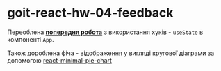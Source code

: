 # goit-react-hw-04-feedback

Переоблена [**попередня робота**](https://github.com/syniepolskyi/goit-react-hw-02-feedback) з використання хуків - `useState` в компоненті `App`.

Також дороблена фіча - відображення у вигляді кругової діаграми за допомогою [react-minimal-pie-chart](https://www.npmjs.com/package/react-minimal-pie-chart)